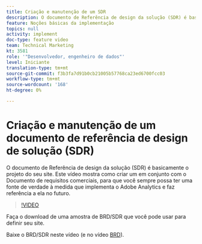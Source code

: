```yaml
---
title: Criação e manutenção de um SDR
description: O documento de Referência de design da solução (SDR) é basicamente o projeto do seu site. Este vídeo mostra como criar um, juntamente com o Documento de requisitos comerciais, para que você sempre possa ter uma fonte de verdade à medida que implementa o Adobe Analytics e a retorna no futuro.
feature: Noções básicas da implementação
topics: null
activity: implement
doc-type: feature video
team: Technical Marketing
kt: 3581
role: '"Desenvolvedor, engenheiro de dados"'
level: Iniciante
translation-type: tm+mt
source-git-commit: f3b3fa7d91b0cb21005b57768ca23ed6700fcc03
workflow-type: tm+mt
source-wordcount: '168'
ht-degree: 0%

---
```



# Criação e manutenção de um documento de referência de design de solução (SDR)

O documento de Referência de design da solução (SDR) é basicamente o projeto do seu site. Este vídeo mostra como criar um em conjunto com o Documento de requisitos comerciais, para que você sempre possa ter uma fonte de verdade à medida que implementa o Adobe Analytics e faz referência a ela no futuro.

>[!VIDEO](https://video.tv.adobe.com/v/28754/?quality=12)

[](https://analytics.enablementadobe.com/files/brd-sdr-sample-template.xlsx) Faça o download de uma amostra de BRD/SDR que você pode usar para definir seu site.

[](https://analytics.enablementadobe.com/files/geometrixx-clothiers-brd-sdr.xlsx) Baixe o BRD/SDR neste vídeo (e no vídeo  [BRD](creating-a-business-requirements-document.md)).
